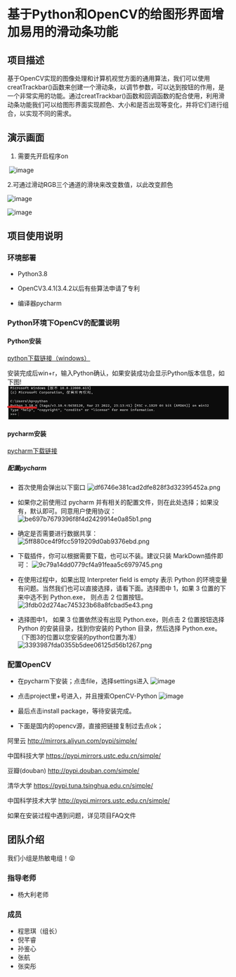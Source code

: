 # 基于Python和OpenCV的给图形界面增加易用的滑动条功能
## 项目描述
基于OpenCV实现的图像处理和计算机视觉方面的通用算法，我们可以使用creatTrackbar()函数来创建一个滑动条，以调节参数，可以达到按钮的作用，是一个非常实用的功能。通过creatTrackbar()函数和回调函数的配合使用，利用滑动条功能我们可以给图形界面实现颜色、大小和是否出现等变化，并将它们进行组合，以实现不同的需求。
## 演示画面
1. 需要先开启程序on

![]() ![image](https://user-images.githubusercontent.com/107832597/176445622-c793dda8-563e-4cde-87a4-d61c6ae488f1.png)

2.可通过滑动RGB三个通道的滑块来改变数值，以此改变颜色

![]()![image](https://user-images.githubusercontent.com/107832597/176445723-1f61186d-b34f-43ba-9840-3c62f59ae966.png)

![]()<img width="365" alt="image" src="https://user-images.githubusercontent.com/107832597/176446294-982d73e3-abfc-44ec-aadc-5f541beeeb63.png">
## 项目使用说明
### 环境部署
+ Python3.8

+ OpenCV3.4.1(3.4.2以后有些算法申请了专利

+ 编译器pycharm

### Python环境下OpenCV的配置说明
#### Python安装
[python下载链接（windows）](http://www.python.org/downloads/windows/)

安装完成后win+r，输入Python确认，如果安装成功会显示Python版本信息，如下图!
![image](https://github.com/QAQDaisy/Daisy-s/blob/main/%E5%BE%AE%E4%BF%A1%E5%9B%BE%E7%89%87_20220629221309.jpg)
#### pycharm安装
[pycharm下载链接](https://www.jetbrains.com/pycharm/download/#section=windows)
##### 配置pycharm
* 首次使用会弹出以下窗口
![df6746e381cad2dfe828f3d32395452a.png](en-resource://database/516:1)

* 如果你之前使用过 pycharm 并有相关的配置文件，则在此处选择；如果没有，默认即可。同意用户使用协议：
![be697b7679396f8f4d2429914e0a85b1.png](en-resource://database/518:1)

* 确定是否需要进行数据共享：
![5ff880ce4f9fcc5919209d0ab9376ebd.png](en-resource://database/520:1)

* 下载插件，你可以根据需要下载，也可以不装。建议只装 MarkDown插件即可：
![9c79a14dd0779cf4a91feaa5c6979745.png](en-resource://database/522:1)

* 在使用过程中，如果出现 Interpreter field is empty 表示 Python 的环境变量有问题。当然我们也可以直接选择，请看下面。选择图中 1，如果 3 位置的下来中选不到 Python.exe， 则点击 2 位置按钮。
![3fdb02d274ac745323b68a8fcbad5e43.png](en-resource://database/524:1)

* 选择图中1， 如果 3 位置依然没有出现 Python.exe，则点击 2 位置按钮选择 Python 的安装目录，找到你安装的 Python 目录，然后选择 Python.exe。（下图3的位置以您安装的python位置为准）
![3393987fda0355b5dee06125d56b1267.png](en-resource://database/526:1)
### 配置OpenCV
* 在pycharm下安装；点击file，选择settings进入
![image](https://github.com/QAQDaisy/Daisy-s/commit/bbb963950514466858d5811d8b3501b0da9927f8#diff-cd0e06a8dc6005508e144973fae72c8ac9acb5480e3890fe0d41d577b774eaee)
* 点击project里+号进入，并且搜索OpenCV-Python
![image](https://github.com/QAQDaisy/Daisy-s/commit/bbb963950514466858d5811d8b3501b0da9927f8#diff-727539688330034970aabdc7ed28cb662eff969a460a7b55cc232bd43fcc6332)
* 最后点击install package，等待安装完成。

* 下面是国内的opencv源，直接把链接复制过去点ok；

阿里云 http://mirrors.aliyun.com/pypi/simple/

中国科技大学 https://pypi.mirrors.ustc.edu.cn/simple/

豆瓣(douban) http://pypi.douban.com/simple/

清华大学 https://pypi.tuna.tsinghua.edu.cn/simple/

中国科学技术大学 http://pypi.mirrors.ustc.edu.cn/simple/ 

如果在安装过程中遇到问题，详见项目FAQ文件

## 团队介绍
我们小组是热敏电组！:stuck_out_tongue_closed_eyes:
### 指导老师
+ 杨大利老师
### 成员
+ 程思琪（组长）
+ 倪芊睿
+ 孙鉴心
+ 张航
+ 张奕彤

